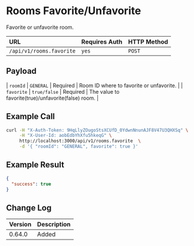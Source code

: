 # Rooms Favorite/Unfavorite

Favorite or unfavorite room.

| URL | Requires Auth | HTTP Method |
| :--- | :--- | :--- |
| `/api/v1/rooms.favorite` | `yes` | `POST` |

## Payload

| `roomId`   | `GENERAL`    | Required | Room ID where to favorite or unfavorite.            |
| `favorite` | `true/false` | Required | The value to favorite(true)/unfavorite(false) room. |

## Example Call

```bash
curl -H "X-Auth-Token: 9HqLlyZOugoStsXCUfD_0YdwnNnunAJF8V47U3QHXSq" \
     -H "X-User-Id: aobEdbYhXfu5hkeqG" \
     http://localhost:3000/api/v1/rooms.favorite  \
     -d '{ "roomId": "GENERAL", favorite": true }'
```

## Example Result

```json
{
  "success": true
}
```

## Change Log

| Version | Description |
| :--- | :--- |
| 0.64.0 | Added |

